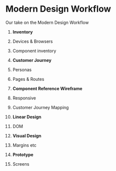 # Modern Design Workflow
Our take on the Modern Design Workflow

1. **Inventory**
  1. Devices & Browsers
  2. Component inventory 

2. **Customer Journey**
  1. Personas
  2. Pages & Routes

3. **Component Reference Wireframe**
  1. Responsive
  2. Customer Journey Mapping

4. **Linear Design**
  1. DOM

5. **Visual Design**
  1. Margins etc

6. **Prototype**
  1. Screens
